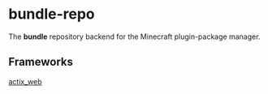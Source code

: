 # bundle-repo

The **bundle** repository backend for the Minecraft plugin-package manager.

## Frameworks

[actix_web](https://actix.rs/)
